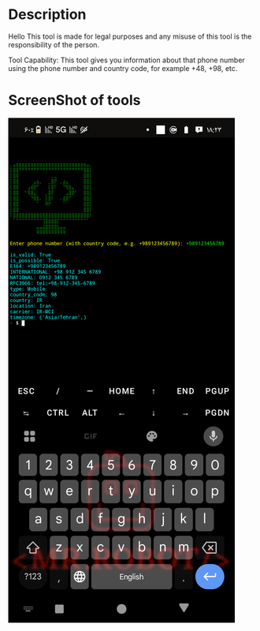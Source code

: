 # Description
Hello
This tool is made for legal purposes and any misuse of this tool is the responsibility of the person.

Tool Capability: This tool gives you information about that phone number using the phone number and country code, for example +48, +98, etc.

# ScreenShot of tools
<img src="screenshots/screen.png">

